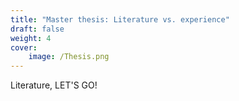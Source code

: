 ```yaml
---
title: "Master thesis: Literature vs. experience"
draft: false
weight: 4
cover:
    image: /Thesis.png
---
```

Literature, LET'S GO!
